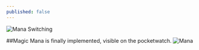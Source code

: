 ```yaml
---
published: false
---
```



![Mana Switching]()
<!--excerpt-->

##Magic
Mana is finally implemented, visible on the pocketwatch.
![Mana]()
